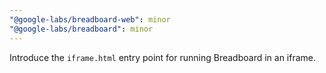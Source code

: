 ```yaml
---
"@google-labs/breadboard-web": minor
"@google-labs/breadboard": minor
---
```


Introduce the `iframe.html` entry point for running Breadboard in an iframe.

